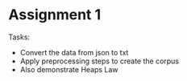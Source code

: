 # Assignment 1
Tasks:
- Convert the data from json to txt
- Apply preprocessing steps to create the corpus
- Also demonstrate Heaps Law
